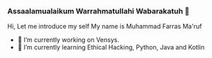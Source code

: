 ### Assaalamualaikum Warrahmatullahi Wabarakatuh 👋

Hi, Let me introduce my self
My name is Muhammad Farras Ma'ruf

- 🔭 I’m currently working on Vensys.
- 🌱 I’m currently learning Ethical Hacking, Python, Java and Kotlin

